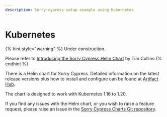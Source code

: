 ```yaml
---
description: Sorry-cypress setup example using Kubernetes
---
```


# Kubernetes

{% hint style="warning" %}
Under construction.

Please refer to [Introducing the Sorry Cypress Helm Chart](https://crumbhole.com/indroducing-the-sorry-cypress-helm-chart/) by Tim Collins
{% endhint %}

There is a Helm chart for Sorry Cypress. Detailed information on the latest release versions plus how to install and configure can be found at [Artifact Hub](https://artifacthub.io/packages/helm/sorry-cypress/sorry-cypress).

The chart is designed to work with Kubernetes 1.16 to 1.20.

If you find any issues with the Helm chart, or you wish to raise a feature request, please raise an issue in the [Sorry Cypress Charts Git repository](https://github.com/sorry-cypress/charts/issues).







